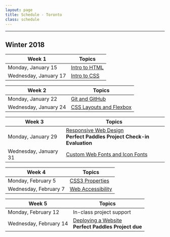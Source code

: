 ```yaml
---
layout: page
title: Schedule - Toronto
class: schedule
---
```


---

## Winter 2018

Week 1                     | Topics
-------------------------- | --------------------------
Monday, January 15		     | [Intro to HTML](/slides/01-intro-to-html-slides/)
Wednesday, January 17      | [Intro to CSS](/slides/02-intro-to-css-slides/)

Week 2                     | Topics
-------------------------- | --------------------------
Monday, January 22	    	 | [Git and GitHub](/slides/03-git-and-github-slides/)
Wednesday, January 24      | [CSS Layouts and Flexbox](/slides/04-css-layouts-slides)

Week 3                     | Topics
-------------------------- | --------------------------
Monday, January 29  	     | [Responsive Web Design](/slides/05-intro-to-rwd-slides)<br /> __Perfect Paddles Project Check-in Evaluation__
Wednesday, January 31      | [Custom Web Fonts and Icon Fonts](/slides/06-web-fonts-and-icon-fonts-slides)

Week 4                     | Topics
-------------------------- | --------------------------
Monday, February 5	       | [CSS3 Properties](/slides/07-css3-properties-slides)
Wednesday, February 7      | [Web Accessibility](/slides/08-web-accessibility-slides)

Week 5                     | Topics
-------------------------- | --------------------------
Monday, February 12	    	 | In-class project support
Wednesday, February 14     | [Deploying a Website](/slides/10-deploying-slides)<br />__Perfect Paddles Project due__
